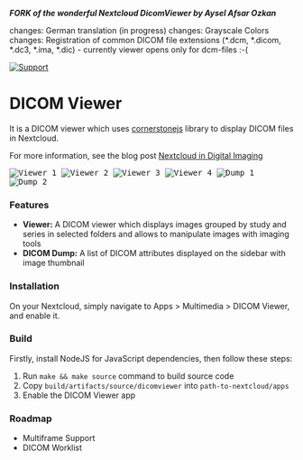***FORK of the wonderful Nextcloud DicomViewer by Aysel Afsar Ozkan***

changes: German translation (in progress)
changes: Grayscale Colors
changes: Registration of common DICOM file extensions (*.dcm, *.dicom, *.dc3, *.ima, *.dic) - currently viewer opens only for dcm-files :-(


[![Support][support-image]][support-url]

# DICOM Viewer

It is a DICOM viewer which uses [cornerstonejs](https://github.com/cornerstonejs) library to display DICOM files in Nextcloud.

For more information, see the blog post [Nextcloud in Digital Imaging](https://nextcloud.com/blog/digital-imaging-for-medicine-in-nextcloud/)


<kbd>![Viewer 1](https://github.com/ayselafsar/dicomviewer/blob/master/screenshots/viewer1.png)  </kbd>
<kbd>![Viewer 2](https://github.com/ayselafsar/dicomviewer/blob/master/screenshots/viewer2.png)  </kbd>
<kbd>![Viewer 3](https://github.com/ayselafsar/dicomviewer/blob/master/screenshots/viewer3.png)  </kbd>
<kbd>![Viewer 4](https://github.com/ayselafsar/dicomviewer/blob/master/screenshots/viewer4.png)  </kbd>
<kbd>![Dump 1](https://github.com/ayselafsar/dicomviewer/blob/master/screenshots/dump1.png)  </kbd>
<kbd>![Dump 2](https://github.com/ayselafsar/dicomviewer/blob/master/screenshots/dump2.png)  </kbd>


### Features

* **Viewer:** A DICOM viewer which displays images grouped by study and series in selected folders and allows to manipulate images with imaging tools
* **DICOM Dump:** A list of DICOM attributes displayed on the sidebar with image thumbnail


### Installation

On your Nextcloud, simply navigate to Apps > Multimedia > DICOM Viewer, and enable it.


### Build

Firstly, install NodeJS for JavaScript dependencies, then follow these steps:
1. Run `make && make source` command to build source code
2. Copy `build/artifacts/source/dicomviewer` into `path-to-nextcloud/apps`
3. Enable the DICOM Viewer app


### Roadmap

- Multiframe Support
- DICOM Worklist


[support-image]: https://img.shields.io/badge/Support-Patreon-blue.svg
[support-url]: https://www.patreon.com/ayselafsar
